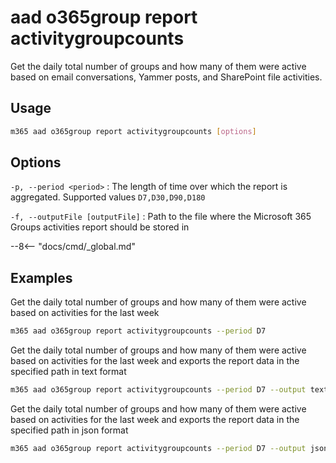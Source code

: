 # aad o365group report activitygroupcounts

Get the daily total number of groups and how many of them were active based on email conversations, Yammer posts, and SharePoint file activities.

## Usage

```sh
m365 aad o365group report activitygroupcounts [options]
```

## Options

`-p, --period <period>`
: The length of time over which the report is aggregated. Supported values `D7,D30,D90,D180`

`-f, --outputFile [outputFile]`
: Path to the file where the Microsoft 365 Groups activities report should be stored in

--8<-- "docs/cmd/_global.md"

## Examples

Get the daily total number of groups and how many of them were active based on activities for the last week

```sh
m365 aad o365group report activitygroupcounts --period D7
```

Get the daily total number of groups and how many of them were active based on activities for the last week and exports the report data in the specified path in text format

```sh
m365 aad o365group report activitygroupcounts --period D7 --output text > "o365groupactivitygroupcounts.txt"
```

Get the daily total number of groups and how many of them were active based on activities for the last week and exports the report data in the specified path in json format

```sh
m365 aad o365group report activitygroupcounts --period D7 --output json > "o365groupactivitygroupcounts.json"
```
